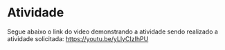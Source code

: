 # Atividade 
Segue abaixo o link do video demonstrando a atividade sendo realizado a atividade solicitada:
https://youtu.be/yLlyCIzIhPU
